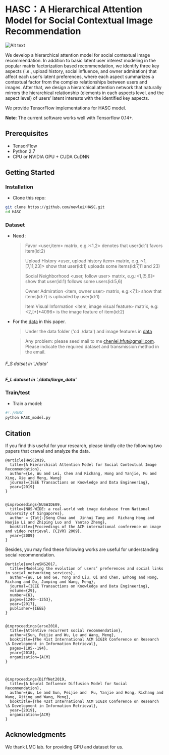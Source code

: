 # HASC：A Hierarchical Attention Model for Social Contextual Image Recommendation
![Alt text](figure/overall_framework.jpg)
 
We develop a hierarchical attention model for social contextual image recommendation. In addition to basic latent user interest modeling in the popular matrix factorization based recommendation, we identify three key aspects (i.e., upload history, social influence, and owner admiration) that affect each user’s latent preferences, where each aspect summarizes a contextual factor from the complex relationships between users and images. After that, we design a hierarchical attention network that naturally mirrors the hierarchical relationship (elements in each aspects level, and the aspect level) of users’ latent interests with the identified key aspects. 

We provide TensorFlow implementations for HASC model.

**Note**: The current software works well with Tensorflow 0.14+. 

## Prerequisites

- TensorFlow
- Python 2.7
- CPU or NVIDIA GPU + CUDA CuDNN

## Getting Started

### Installation

- Clone this repo:

```bash
git clone https://github.com/newlei/HASC.git
cd HASC
```

### Dataset

- Need :

  > Favor <user,item> matrix,  e.g.:<1,2> denotes that user(id:1) favors item(id:2) 
  >
  > Upload History  <user, upload history item> matrix, e.g.:<1,[7,11,23]> show that user(id:1) uploads some items(id:7,11 and 23)  
  >
  >  Social Neighborhood  <user, follow user> matrix, e.g.:<1,[5,6]> show that user(id:1) follows some users(id:5,6)   
  >
  > Owner Admiration  <item, owner user> matrix, e.g:<7,1> show that items(id:7) is uploaded by user(id:1) 
  >
  > Item Visual Information <item, image visual feature> matrix, e.g:<2,[\*]\*4096> is the image feature of item(id:2) 

- For the [data](https://mailhfuteducn-my.sharepoint.com/:f:/g/personal/chenlei_2016_mail_hfut_edu_cn/Elrgtc-6i-NIveEPmx9YqesBCSUC8QgRiVn5IO-QbIaaxA?e=s298wg) in this paper.
  > Under the data folder ('cd ./data') and image features in [data](https://mailhfuteducn-my.sharepoint.com/:f:/g/personal/chenlei_2016_mail_hfut_edu_cn/Elrgtc-6i-NIveEPmx9YqesBCSUC8QgRiVn5IO-QbIaaxA?e=s298wg)
 
  > Any problem: please seed mail to me <chenlei.hfut@gmail.com>. Please indicate the required dataset and transmission method in the email.

###### F_S datset in './data'
##### F_L dataset in './data/large_data'



### Train/test

- Train a model:

```python
#!./HASC
python HASC_model.py
```

## Citation 
If you find this useful for your research, please kindly cite the following two papers
that crawal and analyze the data.

```
@article{HASC2019,
  title={A Hierarchical Attention Model for Social Contextual Image Recommendation},
  author={Le, Wu and Lei, Chen and Richang, Hong and Yanjie, Fu and Xing, Xie and Meng, Wang}
  journal={IEEE Transactions on Knowledge and Data Engineering},
  year={2019}
}


@inproceedings{NUSWIDE09,
  title={NUS-WIDE: a real-world web image database from National University of Singapores},
  author = {Tat{-}Seng Chua and  Jinhui Tang and  Richang Hong and Haojie Li and Zhiping Luo and  Yantao Zheng},
  booktitle={Proceedings of the ACM international conference on image and video retrieval, {CIVR} 2009},
  year={2009}
}
```

Besides, you may find these following works are useful for understanding social recommendation.
```
@article{evolveSNS2017,
  title={Modeling the evolution of users’ preferences and social links in social networking services},
  author={Wu, Le and Ge, Yong and Liu, Qi and Chen, Enhong and Hong, Richang and Du, Junping and Wang, Meng},
  journal={IEEE Transactions on Knowledge and Data Engineering},
  volume={29},
  number={6}, 
  pages={1240--1253},
  year={2017},
  publisher={IEEE}
}


@inproceedings{arse2018,
  title={Attentive recurrent social recommendation},
  author={Sun, Peijie and Wu, Le and Wang, Meng},
  booktitle={The 41st International ACM SIGIR Conference on Research \& Development in Information Retrieval},
  pages={185--194},
  year={2018},
  organization={ACM}
}



@inproceedings{DiffNet2019,
  title={A Neural Influence Diffusion Model for Social Recommendation},
  author={Wu, Le and Sun, Peijie and  Fu, Yanjie and Hong, Richang and Wang, Xiting and Wang, Meng},
  booktitle={The 42st International ACM SIGIR Conference on Research \& Development in Information Retrieval},
  year={2019},
  organization={ACM}
}
```




## Acknowledgments

We thank LMC lab. for providing GPU and dataset for us.

